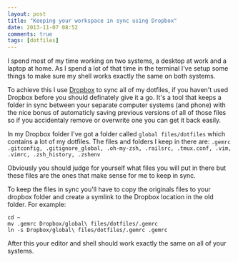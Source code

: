 ```yaml
---
layout: post
title: "Keeping your workspace in sync using Dropbox"
date: 2013-11-07 08:52
comments: true
tags: [dotfiles]
---
```


I spend most of my time working on two systems, a desktop at work and a laptop
at home. As I spend a lot of that time in the terminal I've setup some things to
make sure my shell works exactly the same on both systems.

<!-- more -->

To achieve this I use [Dropbox](https://db.tt/gpBR2QOx) to sync all of my
dotfiles, if you haven't used Dropbox before you should definately give it a go.
It's a tool that keeps a folder in sync between your separate computer systems
(and phone) with the nice bonus of automaticly saving previous versions of all
of those files so if you accidentaly remove or overwrite one you can get it back
easily.

In my Dropbox folder I've got a folder called `global files/dotfiles` which
contains a lot of my dotfiles. The files and folders I keep in there are:
`.gemrc .gitconfig, .gitignore_global, .oh-my-zsh, .railsrc, .tmux.conf, .vim,
.vimrc, .zsh_history, .zshenv`

Obviously you should judge for yourself what files you will put in there but
these files are the ones that make sense for me to keep in sync.

To keep the files in sync you'll have to copy the originals files to your
dropbox folder and create a symlink to the Dropbox location in the old folder.
For example:

```
cd ~
mv .gemrc Dropbox/global\ files/dotfiles/.gemrc
ln -s Dropbox/global\ files/dotfiles/.gemrc .gemrc
```

After this your editor and shell should work exactly the same on all of your
systems.
